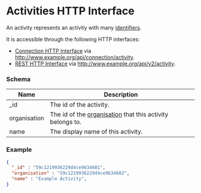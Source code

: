 ---
---

# Activities HTTP Interface

An activity represents an activity with many [identifiers](../http-activity-identifiers).

It is accessible through the following HTTP interfaces:

- [Connection HTTP Interface](../http-connection) via http://www.example.org/api/connection/activity.
- [REST HTTP Interface](../http-rest) via http://www.example.org/api/v2/activity.

### Schema

Name | Description 
--- | ---
_id | The id of the activity.
organisation | The id of the [organisation](../http-organisations#schema) that this activity belongs to.
name | The display name of this activity.

### Example

```json
{
  "_id" : "59c1219936229d4ce9634601",
  "organisation" : "59c1219936229d4ce9634602",
  "name" : "Example Activity",
}
```

